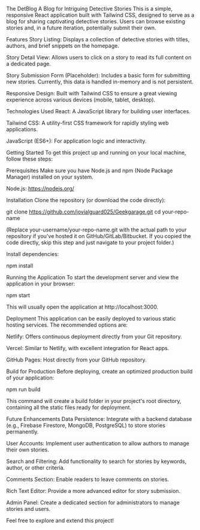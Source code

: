 The DetBlog
A Blog for Intriguing Detective Stories
This is a simple, responsive React application built with Tailwind CSS, designed to serve as a blog for sharing captivating detective stories. Users can browse existing stories and, in a future iteration, potentially submit their own.

Features
Story Listing: Displays a collection of detective stories with titles, authors, and brief snippets on the homepage.

Story Detail View: Allows users to click on a story to read its full content on a dedicated page.

Story Submission Form (Placeholder): Includes a basic form for submitting new stories. Currently, this data is handled in-memory and is not persistent.

Responsive Design: Built with Tailwind CSS to ensure a great viewing experience across various devices (mobile, tablet, desktop).

Technologies Used
React: A JavaScript library for building user interfaces.

Tailwind CSS: A utility-first CSS framework for rapidly styling web applications.

JavaScript (ES6+): For application logic and interactivity.

Getting Started
To get this project up and running on your local machine, follow these steps:

Prerequisites
Make sure you have Node.js and npm (Node Package Manager) installed on your system.

Node.js: https://nodejs.org/

Installation
Clone the repository (or download the code directly):

git clone https://github.com/jovialguard025/Geekgarage.git
cd your-repo-name

(Replace your-username/your-repo-name.git with the actual path to your repository if you've hosted it on GitHub/GitLab/Bitbucket. If you copied the code directly, skip this step and just navigate to your project folder.)

Install dependencies:

npm install

Running the Application
To start the development server and view the application in your browser:

npm start

This will usually open the application at http://localhost:3000.

Deployment
This application can be easily deployed to various static hosting services. The recommended options are:

Netlify: Offers continuous deployment directly from your Git repository.

Vercel: Similar to Netlify, with excellent integration for React apps.

GitHub Pages: Host directly from your GitHub repository.

Build for Production
Before deploying, create an optimized production build of your application:

npm run build

This command will create a build folder in your project's root directory, containing all the static files ready for deployment.

Future Enhancements
Data Persistence: Integrate with a backend database (e.g., Firebase Firestore, MongoDB, PostgreSQL) to store stories permanently.

User Accounts: Implement user authentication to allow authors to manage their own stories.

Search and Filtering: Add functionality to search for stories by keywords, author, or other criteria.

Comments Section: Enable readers to leave comments on stories.

Rich Text Editor: Provide a more advanced editor for story submission.

Admin Panel: Create a dedicated section for administrators to manage stories and users.

Feel free to explore and extend this project!
